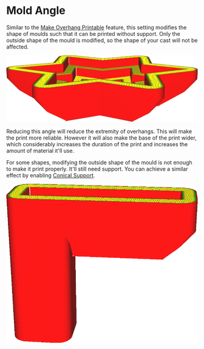 Mold Angle
====
Similar to the [Make Overhang Printable](../experimental/conical_overhang_enabled.md) feature, this setting modifies the shape of moulds such that it can be printed without support. Only the outside shape of the mould is modified, so the shape of your cast will not be affected.

<!--screenshot {
"image_path": "mold_angle.png",
"models": [
    {
        "script": "star_podium.scad",
        "transformation": ["mirrorZ"]
    }
],
"camera_position": [81, 129, 45],
"settings": {
    "mold_enabled": "True"
},
"colours": 48
}-->
![An angle of 40 degrees allows the bottom side of this mould to print without needing any support](images/mold_angle.png)

Reducing this angle will reduce the extremity of overhangs. This will make the print more reliable. However it will also make the base of the print wider, which considerably increases the duration of the print and increases the amount of material it'll use.

For some shapes, modifying the outside shape of the mould is not enough to make it print properly. It'll still need support. You can achieve a similar effect by enabling [Conical Support](../support/support_conical_enabled.md).

<!--screenshot {
"image_path": "mold_needs_support.png",
"models": [{"script": "basic_overhang.scad"}],
"camera_position": [20, 183, 97],
"settings": {
    "mold_enabled": "True"
},
"colours": 32
}-->
![This mould still needs support](images/mold_needs_support.png)
